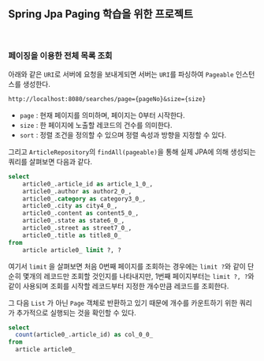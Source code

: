 ## Spring Jpa Paging 학습을 위한 프로젝트 



<br>



### 페이징을 이용한 전체 목록 조회

아래와 같은 `URI`로 서버에 요청을 보내게되면 서버는 `URI`를 파싱하여 `Pageable` 인스턴스를 생성한다.
```markdown
http://localhost:8080/searches/page={pageNo}&size={size}
```

* `page` : 현재 페이지를 의미하며, 페이지는 0부터 시작한다.
* `size` : 한 페이지에 노출할 레코드의 건수를 의미한다.
* `sort` : 정렬 조건을 정의할 수 있으며 정렬 속성과 방향을 지정할 수 있다.

그리고 `ArticleRepository`의 `findAll(pageable)`을 통해 실제 JPA에 의해 생성되는 쿼리를 살펴보면 다음과 같다.

```sql
select
    article0_.article_id as article_1_0_,
    article0_.author as author2_0_,
    article0_.category as category3_0_,
    article0_.city as city4_0_,
    article0_.content as content5_0_,
    article0_.state as state6_0_,
    article0_.street as street7_0_,
    article0_.title as title8_0_ 
from
    article article0_ limit ?, ?
```

여기서 `limit` 을 살펴보면 처음 0번째 페이지를 조회하는 경우에는 `limit ?`와 같이 단순히 몇개의 레코드만 조회할 것인지를 나타내지만, 1번째 페이지부터는
`limit ?, ?`와 같이 사용되며 조회를 시작할 레코드부터 지정한 개수만큼 레코드를 조회한다.

그 다음 `List` 가 아닌 `Page` 객체로 반환하고 있기 때문에 개수를 카운트하기 위한 쿼리가 추가적으로 실행되는 것을 확인할 수 있다.

```sql
select
  count(article0_.article_id) as col_0_0_ 
from
  article article0_
```
